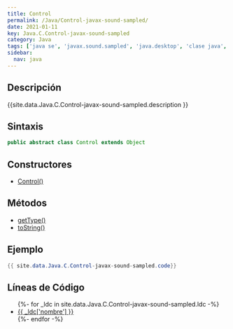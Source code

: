 ```yaml
---
title: Control
permalink: /Java/Control-javax-sound-sampled/
date: 2021-01-11
key: Java.C.Control-javax-sound-sampled
category: Java
tags: ['java se', 'javax.sound.sampled', 'java.desktop', 'clase java', 'Java 1.3']
sidebar: 
  nav: java
---
```


## Descripción
{{site.data.Java.C.Control-javax-sound-sampled.description }}

## Sintaxis
~~~java
public abstract class Control extends Object
~~~

## Constructores
* [Control()](/Java/Control-javax-sound-sampled/Control/)

## Métodos
* [getType()](/Java/Control-javax-sound-sampled/getType)
* [toString()](/Java/Control-javax-sound-sampled/toString)

## Ejemplo
~~~java
{{ site.data.Java.C.Control-javax-sound-sampled.code}}
~~~

## Líneas de Código
<ul>
{%- for _ldc in site.data.Java.C.Control-javax-sound-sampled.ldc -%}
   <li>
       <a href="{{_ldc['url'] }}">{{ _ldc['nombre'] }}</a>
   </li>
{%- endfor -%}
</ul>
